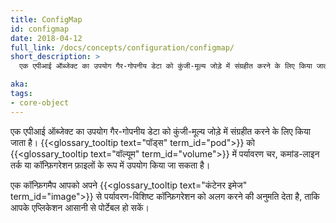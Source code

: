 ```yaml
---
title: ConfigMap
id: configmap
date: 2018-04-12
full_link: /docs/concepts/configuration/configmap/
short_description: >
  एक एपीआई ऑब्जेक्ट का उपयोग गैर-गोपनीय डेटा को कुंजी-मूल्य जोड़े में संग्रहीत करने के लिए किया जाता है। पॉड्स को वॉल्यूम में पर्यावरण चर, कमांड-लाइन तर्क या कॉन्फ़िगरेशन फ़ाइलों के रूप में उपयोग किया जा सकता है।

aka: 
tags:
- core-object
---
```

एक एपीआई ऑब्जेक्ट का उपयोग गैर-गोपनीय डेटा को कुंजी-मूल्य जोड़े में संग्रहीत करने के लिए किया जाता है। {{<glossary_tooltip text="पॉड्स" term_id="pod">}} को {{<glossary_tooltip text="वॉल्यूम" term_id="volume">}} में पर्यावरण चर, कमांड-लाइन तर्क या कॉन्फ़िगरेशन फ़ाइलों के रूप में उपयोग किया जा सकता है।

<!--more--> 

एक कॉन्फ़िगमैप आपको अपने {{<glossary_tooltip text="कंटेनर इमेज" term_id="image">}} से पर्यावरण-विशिष्ट कॉन्फ़िगरेशन को अलग करने की अनुमति देता है, ताकि आपके एप्लिकेशन आसानी से पोर्टेबल हो सकें।